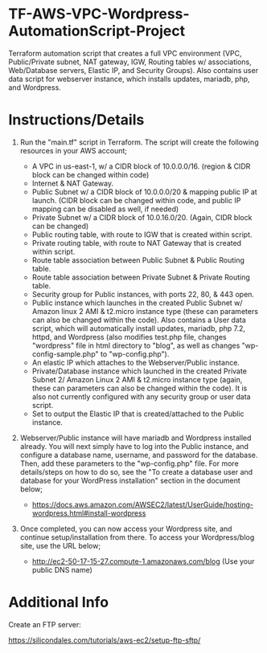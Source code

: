 # TF-AWS-VPC-Wordpress-AutomationScript-Project
Terraform automation script that creates a full VPC environment (VPC, Public/Private subnet, NAT gateway, IGW,  Routing tables w/ associations, Web/Database servers, Elastic IP, and Security Groups). Also contains user data script for webserver instance, which installs updates, mariadb, php, and Wordpress.


# Instructions/Details

1. Run the "main.tf" script in Terraform. The script will create the following resources in your AWS account;

    - A VPC in us-east-1, w/ a CIDR block of 10.0.0.0/16. (region & CIDR block can be changed within code)
    - Internet & NAT Gateway.
    - Public Subnet w/ a CIDR block of 10.0.0.0/20 & mapping public IP at launch. (CIDR block can be changed within code, and public IP mapping can be disabled as well, if needed)
    - Private Subnet w/ a CIDR block of 10.0.16.0/20. (Again, CIDR block can be changed)
    - Public routing table, with route to IGW that is created within script.
    - Private routing table, with route to NAT Gateway that is created within script.
    - Route table association between Public Subnet & Public Routing table.
    - Route table association between Private Subnet & Private Routing table.
    - Security group for Public instances, with ports 22, 80, & 443 open.
    - Public instance which launches in the created Public Subnet w/ Amazon linux 2 AMI & t2.micro instance type (these can parameters can also be changed within the code). Also contains a User data script, which will automatically install updates, mariadb, php 7.2, httpd, and Wordpress (also modifies test.php file, changes "wordpress" file in html directory to "blog", as well as changes "wp-config-sample.php" to "wp-config.php").
    - An elastic IP which attaches to the Webserver/Public instance.
    - Private/Database instance which launched in the created Private Subnet 2/ Amazon Linux 2 AMI & t2.micro instance type (again, these can parameters can also be changed within the code). It is also not currently configured with any security group or user data script.
    - Set to output the Elastic IP that is created/attached to the Public instance.
  
2. Webserver/Public instance will have mariadb and Wordpress installed already. You will next simply have to log into the Public instance, and configure a database name, username, and password for the database. Then, add these parameters to the "wp-config.php" file. For more details/steps on how to do so, see the "To create a database user and database for your WordPress installation" section in the document below;
    - https://docs.aws.amazon.com/AWSEC2/latest/UserGuide/hosting-wordpress.html#install-wordpress
    
3. Once completed, you can now access your Wordpress site, and continue setup/installation from there. To access your Wordpress/blog site, use the URL below;
    - http://ec2-50-17-15-27.compute-1.amazonaws.com/blog (Use your public DNS name)
    

# Additional Info

Create an FTP server:

https://silicondales.com/tutorials/aws-ec2/setup-ftp-sftp/
